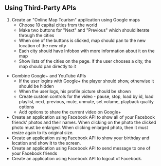 ## Using Third-Party APIs

1. Create an "Online Map Tourism" application using Google maps
    * Choose 10 capital cities from the world
    * Make two buttons for "Next" and "Previous" which should iterate through the cities
    * When one of the buttons is clicked, map should pan to the new location of the new city
    * Each city should have Infobox with more information about it on the map
    * Show lists of the cities on the page. If the user chooses a city, the map should pan directly to it
* Combine Google+ and YouTube APIs
    * If the user logins with Google+ the player should show, otherwise it should be hidden
    * When the user logs, his profile picture should be shown
    * Create custom controls for the video - pause, stop, load by id, load playlist, next, previous, mute, unmute, set volume, playback quality options
    * Add options to share the current video on Google+
* Create an application using Facebook API to show all of your Facebook friends' photos and their names. When clicking on the photo the clicked photo must be enlarged. When clicking enlarged photo, then it must resize again to its original size.
* Create an application using Facebook API to show your birthday and location and show it to the screen. 
* Create an application using Facebook API to send message to one of your Facebook friends
* Create an application using Facebook API to logout of Facebook.
